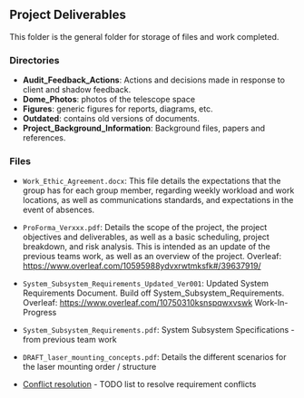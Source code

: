 ## Project Deliverables
This folder is the general folder for storage of files and work completed.

### Directories
*	**Audit_Feedback_Actions**: Actions and decisions made in response to client and shadow feedback.
*	**Dome_Photos**: photos of the telescope space
*	**Figures**: generic figures for reports, diagrams, etc.
*	**Outdated**: contains old versions of documents.
*	**Project_Background_Information**: Background files, papers and references.


### Files
* `Work_Ethic_Agreement.docx`:	This file details the expectations that the group has for each group member, regarding weekly workload and work locations, as well as communications standards, and expectations in the event of absences.
	
*	`ProForma_Verxxx.pdf`:		Details the scope of the project, the project objectives and deliverables, as well as a basic scheduling, project breakdown, and risk analysis. This is intended as an update of the previous teams work, as well as an overview of the project. Overleaf: https://www.overleaf.com/10595988ydvxrwtmksfk#/39637919/
	
*	`System_Subsystem_Requirements_Updated_Ver001`:      Updated System Requirements Document. Build off System_Subsystem_Requirements. Overleaf:  https://www.overleaf.com/10750310ksnspqwxvswk  Work-In-Progress

*	`System_Subsystem_Requirements.pdf`:     System Subsystem Specifications - from previous team work

*	`DRAFT_laser_mounting_concepts.pdf`:     Details the different scenarios for the laser mounting order / structure

*	[Conflict resolution](https://docs.google.com/document/d/17XI3bLXP9oA0JVAiUGPcVCycXSnSJn45uxt__P4Jb6M/edit?usp=sharing) -  TODO list to resolve requirement conflicts


